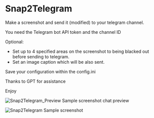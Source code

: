 # Snap2Telegram

Make a screenshot and send it (modified) to your telegram channel.  

You need the Telegram bot API token and the channel ID

Optional:
- Set up to 4 specified areas on the screenshot to being blacked out before sending to telegram.
- Set an image caption which will be also sent.

Save your configuration within the config.ini 

Thanks to GPT for assistance


Enjoy


![Snap2Telegram_Preview](https://github.com/RafaelF-VA-OrgCodeBiz/Snap2Telegram/assets/174629724/fb6f7af2-bb44-44c8-abd1-ba1d2545821a)
Sample screenshot chat preview

![Snap2Telegram](https://github.com/RafaelF-VA-OrgCodeBiz/Snap2Telegram/assets/174629724/67802bb5-158c-43c7-a334-619e9f6abcf6)
Sample screenshot
